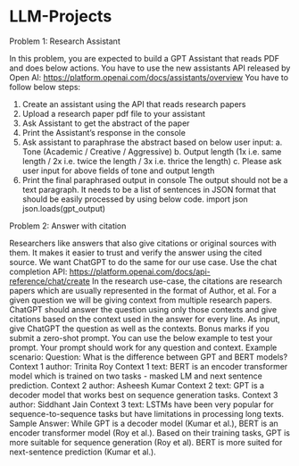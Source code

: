 # LLM-Projects
Problem 1: Research Assistant

In this problem, you are expected to build a GPT Assistant that reads PDF and does below
actions. You have to use the new assistants API released by Open AI:
https://platform.openai.com/docs/assistants/overview
You have to follow below steps:
1. Create an assistant using the API that reads research papers
2. Upload a research paper pdf file to your assistant
3. Ask Assistant to get the abstract of the paper
4. Print the Assistant’s response in the console
5. Ask assistant to paraphrase the abstract based on below user input:
a. Tone (Academic / Creative / Aggressive)
b. Output length (1x i.e. same length / 2x i.e. twice the length / 3x i.e. thrice the
length)
c. Please ask user input for above fields of tone and output length
6. Print the final paraphrased output in console
The output should not be a text paragraph. It needs to be a list of sentences in JSON format
that should be easily processed by using below code.
import json
json.loads(gpt_output)

Problem 2: Answer with citation

Researchers like answers that also give citations or original sources with them. It makes it
easier to trust and verify the answer using the cited source. We want ChatGPT to do the same
for our use case. Use the chat completion API:
https://platform.openai.com/docs/api-reference/chat/create
In the research use-case, the citations are research papers which are usually represented in the
format of Author, et al. For a given question we will be giving context from multiple research
papers. ChatGPT should answer the question using only those contexts and give citations
based on the context used in the answer for every line.
As input, give ChatGPT the question as well as the contexts.
Bonus marks if you submit a zero-shot prompt.
You can use the below example to test your prompt. Your prompt should work for any question
and context.
Example scenario:
Question: What is the difference between GPT and BERT models?
Context 1 author: Trinita Roy
Context 1 text: BERT is an encoder transformer model which is trained on two tasks - masked
LM and next sentence prediction.
Context 2 author: Asheesh Kumar
Context 2 text: GPT is a decoder model that works best on sequence generation tasks.
Context 3 author: Siddhant Jain
Context 3 text: LSTMs have been very popular for sequence-to-sequence tasks but have
limitations in processing long texts.
Sample Answer: While GPT is a decoder model (Kumar et al.), BERT is an encoder transformer
model (Roy et al.). Based on their training tasks, GPT is more suitable for sequence generation
(Roy et al). BERT is more suited for next-sentence prediction (Kumar et al.).
